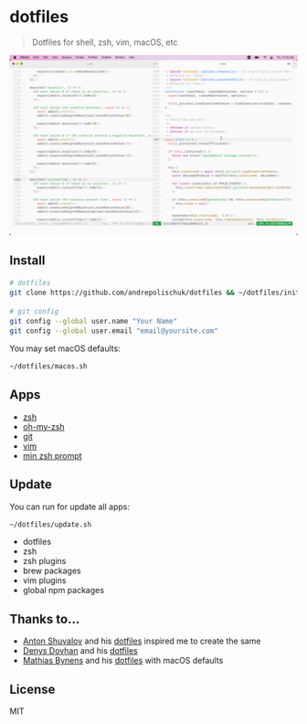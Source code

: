 # dotfiles

> Dotfiles for shell, zsh, vim, macOS, etc

![](screenshot.png)

## Install

```sh
# dotfiles
git clone https://github.com/andrepolischuk/dotfiles && ~/dotfiles/init.sh

# git config
git config --global user.name "Your Name"
git config --global user.email "email@yoursite.com"
```

You may set macOS defaults:

```sh
~/dotfiles/macos.sh
```

## Apps

* [zsh][zsh]
* [oh-my-zsh][oh-my-zsh]
* [git][git]
* [vim][vim]
* [min zsh prompt][min]

## Update

You can run for update all apps:

```sh
~/dotfiles/update.sh
```

* dotfiles
* zsh
* zsh plugins
* brew packages
* vim plugins
* global npm packages

## Thanks to...

* [Anton Shuvalov][a] and his [dotfiles][a-dotfiles] inspired me to create the same
* [Denys Dovhan][denysdovhan] and his [dotfiles][denysdovhan-dotfiles]
* [Mathias Bynens][mathiasbynens] and his [dotfiles][mathiasbynens-dotfiles] with macOS defaults

## License

MIT

[zsh]: http://www.zsh.org
[oh-my-zsh]: https://github.com/robbyrussell/oh-my-zsh
[git]: https://git-scm.com
[vim]: http://www.vim.org
[min]: https://github.com/andrepolischuk/min

[a]: https://github.com/A
[a-dotfiles]: https://github.com/A/.dotfiles

[denysdovhan]: https://github.com/denysdovhan
[denysdovhan-dotfiles]: https://github.com/denysdovhan/dotfiles

[mathiasbynens]: https://github.com/mathiasbynens
[mathiasbynens-dotfiles]: https://github.com/mathiasbynens/dotfiles
